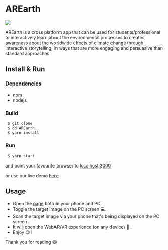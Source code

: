 # AREarth

![](http://www.opidigitalgroup.com/wp-content/uploads/2017/05/ar-earth.jpg)

AREarth is a cross platform app that can be used for students/professional to interactively learn about the environmental processes to creates awareness about the worldwide effects of climate change through interactive storytelling, in ways that are more engaging and persuasive than standard approaches.

## Install & Run

### Dependencies

- npm
- nodejs

### Build

```bash
 $ git clone 
 $ cd AREarth
 $ yarn install
```
### Run

```bash
 $ yarn start
```
and point your favourite browser to [localhost:3000](http://localhost:3000)

or use our live demo [here](https://mulx10.github.io/AREarth/)


## Usage

- Open the [page](https://mulx10.github.io/AREarth/) both in your phone and PC.
- Toggle the target image on the PC screen 💻.
- Scan the target image via your phone that's being displayed on the PC screen  .
- It will open the WebAR/VR experience (on any device) 📱 .
- Enjoy 😉 !

Thank you for reading 😄 
